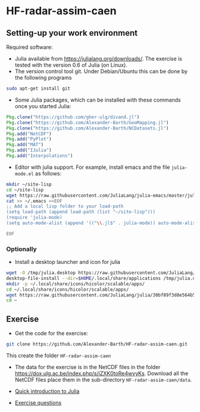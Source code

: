 # HF-radar-assim-caen


## Setting-up your work environment

Required software:

* Julia available from https://julialang.org/downloads/. The exercise is tested with the version 0.6 of Julia (on Linux).
* The version control tool git. Under Debian/Ubuntu this can be done by the following programs

```bash
sudo apt-get install git
```

* Some Julia packages, which can be installed with these commands once you started Julia:

```julia
Pkg.clone("https://github.com/gher-ulg/divand.jl")
Pkg.clone("https://github.com/Alexander-Barth/GeoMapping.jl")
Pkg.clone("https://github.com/Alexander-Barth/NCDatasets.jl")
Pkg.add("NetCDF")
Pkg.add("PyPlot")
Pkg.add("MAT")
Pkg.add("IJulia")
Pkg.add("Interpolations")
```

* Editor with julia support. For example, install emacs and the file `julia-mode.el` as follows:

```bash
mkdir ~/site-lisp
cd ~/site-lisp
wget https://raw.githubusercontent.com/JuliaLang/julia-emacs/master/julia-mode.el
cat >> ~/.emacs <<EOF
;; Add a local lisp folder to your load-path
(setq load-path (append load-path (list "~/site-lisp")))
(require 'julia-mode)
(setq auto-mode-alist (append '(("\\.jl$" . julia-mode)) auto-mode-alist))

EOF
```

### Optionally

* Install a desktop launcher and icon for julia

```bash
wget -O /tmp/julia.desktop https://raw.githubusercontent.com/JuliaLang/julia/e90f29db30f81f340d4f36669b27ac5a281e2a7f/contrib/julia.desktop
desktop-file-install --dir=$HOME/.local/share/applications /tmp/julia.desktop
mkdir -p ~/.local/share/icons/hicolor/scalable/apps/
cd ~/.local/share/icons/hicolor/scalable/apps/
wget https://raw.githubusercontent.com/JuliaLang/julia/30bf89f3d8e564b588b8e48993e92a551b384f2c/contrib/julia.svg
cd ~
```


## Exercise

* Get the code for the exercise:

```bash
git clone https://github.com/Alexander-Barth/HF-radar-assim-caen.git
```

This create the folder `HF-radar-assim-caen`

* The data for the exercise is in the NetCDF files in the folder https://dox.ulg.ac.be/index.php/s/iZXK0toRe4wvyKs. Download all the NetCDF files place them in the sub-directory `HF-radar-assim-caen/data`.


* [Quick introduction to Julia](Julia.md)

* [Exercise questions](https://alexander-barth.github.io/HF-radar-assim-caen/slides/)


<!--  LocalWords:  assim caen sudo julia NetCDF PyPlot IJulia el cd
 -->
<!--  LocalWords:  mkdir wget emacs EOF setq alist jl dir
 -->
